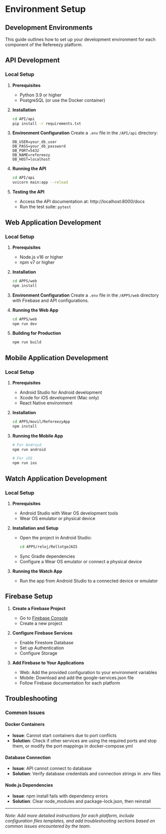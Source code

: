 # Environment Setup

## Development Environments

This guide outlines how to set up your development environment for each component of the Refereezy platform.

## API Development

### Local Setup

1. **Prerequisites**
   - Python 3.9 or higher
   - PostgreSQL (or use the Docker container)

2. **Installation**
   ```bash
   cd API/api
   pip install -r requirements.txt
   ```

3. **Environment Configuration**
   Create a `.env` file in the `/API/api` directory:
   ```env
   DB_USER=your_db_user
   DB_PASS=your_db_password
   DB_PORT=5432
   DB_NAME=refereezy
   DB_HOST=localhost
   ```

4. **Running the API**
   ```bash
   cd API/api
   uvicorn main:app --reload
   ```

5. **Testing the API**
   - Access the API documentation at: http://localhost:8000/docs
   - Run the test suite: `pytest`

## Web Application Development

### Local Setup

1. **Prerequisites**
   - Node.js v16 or higher
   - npm v7 or higher

2. **Installation**
   ```bash
   cd APPS/web
   npm install
   ```

3. **Environment Configuration**
   Create a `.env` file in the `/APPS/web` directory with Firebase and API configurations.

4. **Running the Web App**
   ```bash
   cd APPS/web
   npm run dev
   ```

5. **Building for Production**
   ```bash
   npm run build
   ```

## Mobile Application Development

### Local Setup

1. **Prerequisites**
   - Android Studio for Android development
   - Xcode for iOS development (Mac only)
   - React Native environment

2. **Installation**
   ```bash
   cd APPS/movil/RefereezyApp
   npm install
   ```

3. **Running the Mobile App**
   ```bash
   # For Android
   npm run android
   
   # For iOS
   npm run ios
   ```

## Watch Application Development

### Local Setup

1. **Prerequisites**
   - Android Studio with Wear OS development tools
   - Wear OS emulator or physical device

2. **Installation and Setup**
   - Open the project in Android Studio:
     ```bash
     cd APPS/reloj/RellotgeJAIS
     ```
   - Sync Gradle dependencies
   - Configure a Wear OS emulator or connect a physical device

3. **Running the Watch App**
   - Run the app from Android Studio to a connected device or emulator

## Firebase Setup

1. **Create a Firebase Project**
   - Go to [Firebase Console](https://console.firebase.google.com/)
   - Create a new project

2. **Configure Firebase Services**
   - Enable Firestore Database
   - Set up Authentication
   - Configure Storage

3. **Add Firebase to Your Applications**
   - Web: Add the provided configuration to your environment variables
   - Mobile: Download and add the google-services.json file
   - Follow Firebase documentation for each platform

## Troubleshooting

### Common Issues

#### Docker Containers
- **Issue**: Cannot start containers due to port conflicts
- **Solution**: Check if other services are using the required ports and stop them, or modify the port mappings in docker-compose.yml

#### Database Connection
- **Issue**: API cannot connect to database
- **Solution**: Verify database credentials and connection strings in .env files

#### Node.js Dependencies
- **Issue**: npm install fails with dependency errors
- **Solution**: Clear node_modules and package-lock.json, then reinstall

---

*Note: Add more detailed instructions for each platform, include configuration files templates, and add troubleshooting sections based on common issues encountered by the team.*
